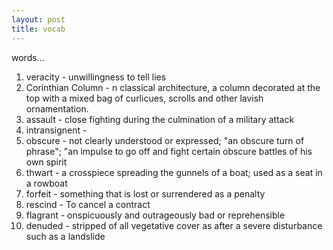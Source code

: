 ```yaml
---
layout: post
title: vocab
---
```


words...

1. veracity - unwillingness to tell lies 
2. Corinthian Column - n classical architecture, a column decorated at the top with a mixed bag of curlicues, scrolls and other lavish ornamentation.
3. assault - close fighting during the culmination of a military attack 
4. intransignent - 
5. obscure - not clearly understood or expressed; "an obscure turn of phrase"; "an impulse to go off and fight certain obscure battles of his own spirit
6. thwart - a crosspiece spreading the gunnels of a boat; used as a seat in a rowboat 
7. forfeit - something that is lost or surrendered as a penalty
8. rescind - To cancel a contract
9. flagrant - onspicuously and outrageously bad or reprehensible
10. denuded - stripped of all vegetative cover as after a severe disturbance such as a landslide
